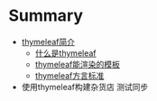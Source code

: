 # Summary

* [thymeleaf简介](introducing-thymeleaf.md)
  * [什么是thymeleaf](1.1whatisthymeleaf.md)
  * [thymeleaf能渲染的模板](1.2processTemp.md)
  * [thymeleaf方言标准](1.3dialects.md)
* 使用thymeleaf构建杂货店
测试同步

